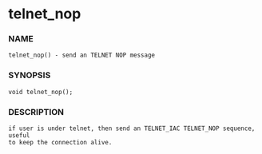 # telnet_nop

### NAME

    telnet_nop() - send an TELNET NOP message

### SYNOPSIS

    void telnet_nop();

### DESCRIPTION

    if user is under telnet, then send an TELNET_IAC TELNET_NOP sequence, useful
    to keep the connection alive.
